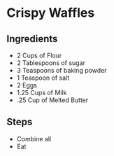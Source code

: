 # Crispy Waffles

## Ingredients
- 2 Cups of Flour
- 2 Tablespoons of sugar
- 3 Teaspoons of baking powder
- 1 Teaspoon of salt
- 2 Eggs
- 1.25 Cups of Milk
- .25 Cup of Melted Butter

## Steps
- Combine all
- Eat
